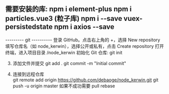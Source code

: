 需要安装的库:
npm i element-plus 
npm i particles.vue3  (粒子库)
npm i --save vuex-persistedstate
npm i axios --save
------------------------

--------- git ----------
    登录 GitHub。点击右上角的 +，选择 New repository
    填写仓库名（如 node_kerwin），选择公开或私有，点击 Create repository
    打开终端，进入项目目录 /node_kerwin
    初始化 Git 仓库: git init

3. 添加文件并提交
    git add .
    git commit -m "Initial commit"

4. 连接到远程仓库  
    git remote add origin https://github.com/debaoge/node_kerwin.git
    git push -u origin master
    如果不成功需要 pull rebase